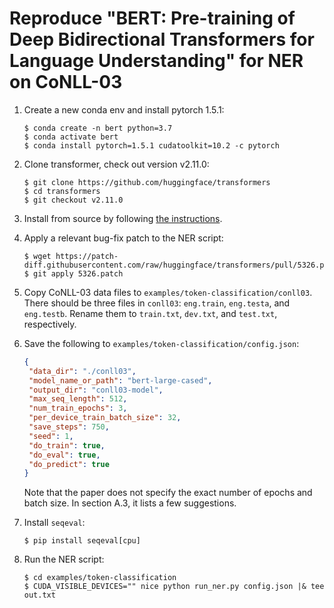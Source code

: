 # Reproduce "BERT: Pre-training of Deep Bidirectional Transformers for Language Understanding" for NER on CoNLL-03

1. Create a new conda env and install pytorch 1.5.1:

       $ conda create -n bert python=3.7
       $ conda activate bert
       $ conda install pytorch=1.5.1 cudatoolkit=10.2 -c pytorch

1. Clone transformer, check out version v2.11.0:

       $ git clone https://github.com/huggingface/transformers
       $ cd transformers
       $ git checkout v2.11.0

1. Install from source by following [the instructions](https://github.com/huggingface/transformers#from-source).

1. Apply a relevant bug-fix patch to the NER script:

       $ wget https://patch-diff.githubusercontent.com/raw/huggingface/transformers/pull/5326.patch
       $ git apply 5326.patch

1. Copy CoNLL-03 data files to `examples/token-classification/conll03`. There should be three files in `conll03`: `eng.train`, `eng.testa`, and `eng.testb`. Rename them to `train.txt`, `dev.txt`, and `test.txt`, respectively.

1. Save the following to `examples/token-classification/config.json`:

   ```json
   {
    "data_dir": "./conll03",
    "model_name_or_path": "bert-large-cased",
    "output_dir": "conll03-model",
    "max_seq_length": 512,
    "num_train_epochs": 3,
    "per_device_train_batch_size": 32,
    "save_steps": 750,
    "seed": 1,
    "do_train": true,
    "do_eval": true,
    "do_predict": true
   }
   ```

   Note that the paper does not specify the exact number of epochs and batch size. In section A.3, it lists a few suggestions.

1. Install `seqeval`:

       $ pip install seqeval[cpu]

1. Run the NER script:

       $ cd examples/token-classification
       $ CUDA_VISIBLE_DEVICES="" nice python run_ner.py config.json |& tee out.txt
